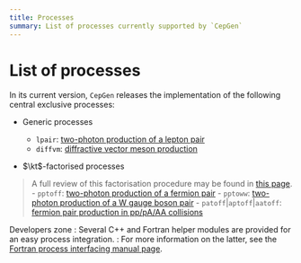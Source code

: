 ```yaml
---
title: Processes
summary: List of processes currently supported by `CepGen`
---
```


# List of processes

In its current version, `CepGen` releases the implementation of the following central exclusive processes:

- Generic processes
    - `lpair`: [two-photon production of a lepton pair](/processes/lpair)
    - `diffvm`: [diffractive vector meson production](/processes/diffvm)

- $\kt$-factorised processes
> A full review of this factorisation procedure may be found in [this page](/processes/kt-factor).
    - `pptoff`: [two-photon production of a fermion pair](/processes/pptoff)
    - `pptoww`: [two-photon production of a W gauge boson pair](/processes/pptoww)
    - `patoff`\|`aptoff`\|`aatoff`: [fermion pair production in pp/pA/AA collisions](/processes/patoff)

Developers zone
: Several C++ and Fortran helper modules are provided for an easy process integration.
: For more information on the latter, see the [Fortran process interfacing manual page](/processes/kt-fortran).
